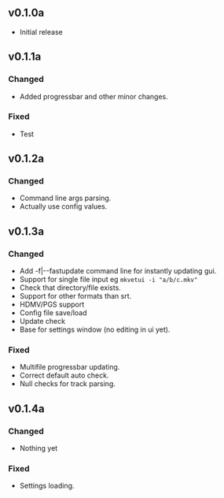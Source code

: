 ## v0.1.0a
  - Initial release
## v0.1.1a
### Changed
  - Added progressbar and other minor changes.
### Fixed
  - Test
## v0.1.2a
### Changed
  - Command line args parsing.
  - Actually use config values.
## v0.1.3a
### Changed
  - Add -f|--fastupdate command line for instantly updating gui.
  - Support for single file input eg `mkvetui -i "a/b/c.mkv"`
  - Check that directory/file exists.
  - Support for other formats than srt.
  - HDMV/PGS support
  - Config file save/load
  - Update check
  - Base for settings window (no editing in ui yet).
### Fixed
  - Multifile progressbar updating.
  - Correct default auto check.
  - Null checks for track parsing.
## v0.1.4a
### Changed
  - Nothing yet
### Fixed
  - Settings loading.